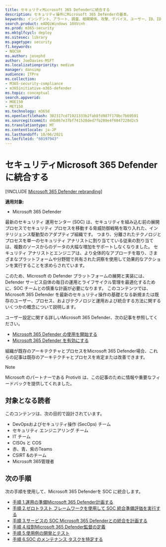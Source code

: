 ```yaml
---
title: セキュリティMicrosoft 365 Defenderに統合する
description: セキュリティ操作にMicrosoft 365 Defenderの基本。
keywords: インシデント、アラート、調査、相関関係、攻撃、デバイス、ユーザー、ID、ID、メールボックス、メール、365、microsoft、m365、インシデント対応、サイバー攻撃、secops、セキュリティ操作、soc
search.product: eADQiWindows 10XVcnh
ms.prod: m365-security
ms.mktglfcycl: deploy
ms.sitesec: library
ms.pagetype: security
f1.keywords:
- NOCSH
ms.author: josephd
author: JoeDavies-MSFT
ms.localizationpriority: medium
manager: dansimp
audience: ITPro
ms.collection:
- M365-security-compliance
- m365initiative-m365-defender
ms.topic: conceptual
search.appverid:
- MOE150
- MET150
ms.technology: m365d
ms.openlocfilehash: 302317cd71921333b2fab8fd987f170bc7b69591
ms.sourcegitcommit: d4b867e37bf741528ded7fb289e4f6847228d2c5
ms.translationtype: MT
ms.contentlocale: ja-JP
ms.lasthandoff: 10/06/2021
ms.locfileid: "60197943"
---
```

# <a name="integrating-microsoft-365-defender-into-your-security-operations"></a>セキュリティMicrosoft 365 Defenderに統合する

[!INCLUDE [Microsoft 365 Defender rebranding](../includes/microsoft-defender.md)]

**適用対象:**
- Microsoft 365 Defender

最新のセキュリティ 運用センター (SOC) は、セキュリティを組み込む前の展開プロセスでセキュリティ プロセスを移動する脅威防御戦略を取り入れた、インテリジェンス駆動型のアダプティブ組織です。 つまり、分離されたテクノロジとプロセスを単一のセキュリティ アナリストに割り当てている従来の割り当ては、複数のソースからのデータの大幅な増加をサポートしなくなりました。 セキュリティ アナリストとエンジニアは、より全体的なアプローチを取り、さまざまなプラットフォームや分野間で共有された洞察を使用して効果的なアクションを実行することを求めらされています。 

このため、Microsoft の Defender プラットフォームの展開と実装には、Defender サービス自体の毎日の運用とライフサイクル管理を最適化するために、SOC チームとの慎重な計画が必要になります。 このコンテンツでは、Microsoft 365 Defender を最新のセキュリティ操作の基礎となる新規または既存のユーザー、プロセス、およびテクノロジと運用および統合する方法に関するいくつかの概念について説明します。

ユーザー設定に関する詳しいMicrosoft 365 Defender、次の記事を参照してください。

- [Microsoft 365 Defender の使用を開始する](get-started.md)
- [Microsoft 365 Defender を有効にする](m365d-enable.md)

組織が既存のアーキテクチャとプロセスをMicrosoft 365 Defender場合、これらの記事は既存のアーキテクチャとプロセスを肯定または改善できます。

>[!Note]
>Microsoft のパートナーである Protiviti は、この記事のために情報や重要なフィードバックを提供してくれました。
>

## <a name="target-audience"></a>対象となる読者

このコンテンツは、次の目的で設計されています。

- DevOpsおよびセキュリティ操作 (SecOps) チーム
- セキュリティ エンジニアリング チーム
- IT チーム
- CISOs と COS
- 赤、青、紫のTeams
- CSIRT &のチーム
- Microsoft 365管理者

## <a name="next-steps"></a>次の手順

次の手順を使用して、Microsoft 365 Defenderを SOC に統合します。

- [手順 1.運用の準備Microsoft 365 Defender計画する](integrate-microsoft-365-defender-secops-plan.md)
- [手順 2.ゼロトラスト フレームワークを使用して SOC 統合準備評価を実行する](integrate-microsoft-365-defender-secops-readiness.md)
- [手順 3.サービスの SOC Microsoft 365 Defenderとの統合を計画する](integrate-microsoft-365-defender-secops-services.md)
- [手順 4.役割Microsoft 365 Defender監督の定義](integrate-microsoft-365-defender-secops-roles.md)
- [手順 5.使用例の開発とテスト](integrate-microsoft-365-defender-secops-use-cases.md)
- [手順 6.SOC のメンテナンス タスクを特定する](integrate-microsoft-365-defender-secops-tasks.md)



